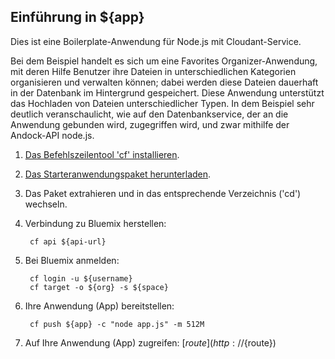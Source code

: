 Einführung in ${app}
-------------------------------------
Dies ist eine Boilerplate-Anwendung für Node.js mit Cloudant-Service.

Bei dem Beispiel handelt es sich um eine Favorites Organizer-Anwendung, mit deren Hilfe Benutzer ihre Dateien in unterschiedlichen Kategorien organisieren und verwalten können; dabei werden diese Dateien dauerhaft in der Datenbank im Hintergrund gespeichert. Diese Anwendung unterstützt das Hochladen von Dateien unterschiedlicher Typen. In dem Beispiel sehr deutlich veranschaulicht, wie auf den Datenbankservice, der an die Anwendung gebunden wird, zugegriffen wird, und zwar mithilfe der Andock-API node.js.

1. [Das Befehlszeilentool 'cf' installieren](${doc-url}/#starters/buildingweb.html#install_cf).
2. [Das Starteranwendungspaket herunterladen](${ace-url}/rest/apps/${app-guid}/starter-download).
3. Das Paket extrahieren und in das entsprechende Verzeichnis ('cd') wechseln.
4. Verbindung zu Bluemix herstellen:

		cf api ${api-url}

5. Bei Bluemix anmelden:

		cf login -u ${username}
		cf target -o ${org} -s ${space}
		
6. Ihre Anwendung (App) bereitstellen:

		cf push ${app} -c "node app.js" -m 512M

7. Auf Ihre Anwendung (App) zugreifen: [${route}](http://${route})
